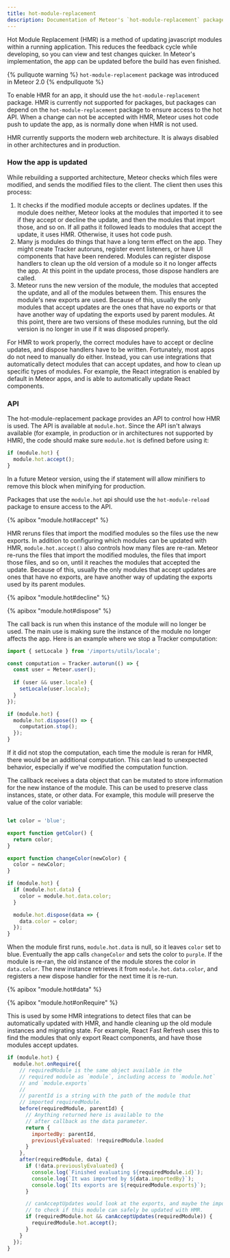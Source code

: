 ```yaml
---
title: hot-module-replacement
description: Documentation of Meteor's `hot-module-replacement` package.
---
```


Hot Module Replacement (HMR) is a method of updating javascript modules within a running application. This reduces the feedback cycle while developing, so you can view and test changes quicker. In Meteor's implementation, the app can be updated before the build has even finished.

{% pullquote warning %}
`hot-module-replacement` package was introduced in Meteor 2.0
{% endpullquote %}

To enable HMR for an app, it should use the `hot-module-replacement` package. HMR is currently not supported for packages, but packages can depend on the `hot-module-replacement` package to ensure access to the hot API. When a change can not be accepted with HMR, Meteor uses hot code push to update the app, as is normally done when HMR is not used.

HMR currently supports the modern web architecture. It is always disabled in other architectures and in production.

### How the app is updated

While rebuilding a supported architecture, Meteor checks which files were modified, and sends the modified files to the client. The client then uses this process:

1. It checks if the modified module accepts or declines updates. If the module does neither, Meteor looks at the modules that imported it to see if they accept or decline the update, and then the modules that import those, and so on. If all paths it followed leads to modules that accept the update, it uses HMR. Otherwise, it uses hot code push.
2. Many js modules do things that have a long term effect on the app. They might create Tracker autoruns, register event listeners, or have UI components that have been rendered. Modules can register dispose handlers to clean up the old version of a module so it no longer affects the app. At this point in the update process, those dispose handlers are called.
3. Meteor runs the new version of the module, the modules that accepted the update, and all of the modules between them. This ensures the module's new exports are used. Because of this, usually the only modules that accept updates are the ones that have no exports or that have another way of updating the exports used by parent modules. At this point, there are two versions of these modules running, but the old version is no longer in use if it was disposed properly.

For HMR to work properly, the correct modules have to accept or decline updates, and dispose handlers have to be written. Fortunately, most apps do not need to manually do either. Instead, you can use integrations that automatically detect modules that can accept updates, and how to clean up specific types of modules. For example, the React integration is enabled by default in Meteor apps, and is able to automatically update React components.

### API

The hot-module-replacement package provides an API to control how HMR is used. The API is available at `module.hot`. Since the API isn't always available (for example, in production or in architectures not supported by HMR), the code should make sure `module.hot` is defined before using it:

```js
if (module.hot) {
  module.hot.accept();
}
```

In a future Meteor version, using the if statement will allow minifiers to remove this block when minifying for production.

Packages that use the `module.hot` api should use the `hot-module-reload` package to ensure access to the API.

{% apibox "module.hot#accept" %}

HMR reruns files that import the modified modules so the files use the new exports. In addition to configuring which modules can be updated with HMR, `module.hot.accept()` also controls how many files are re-ran. Meteor re-runs the files that import the modified modules, the files that import those files, and so on, until it reaches the modules that accepted the update. Because of this, usually the only modules that accept updates are ones that have no exports, are have another way of updating the exports used by its parent modules.

{% apibox "module.hot#decline" %}

{% apibox "module.hot#dispose" %}

The call back is run when this instance of the module will no longer be used. The main use is making sure the instance of the module no longer affects the app. Here is an example where we stop a Tracker computation:

```js
import { setLocale } from '/imports/utils/locale';

const computation = Tracker.autorun(() => {
  const user = Meteor.user();
  
  if (user && user.locale) {
    setLocale(user.locale);
  }
});

if (module.hot) {
  module.hot.dispose(() => {
    computation.stop();
  });
}
```

If it did not stop the computation, each time the module is reran for HMR, there would be an additional computation. This can lead to unexpected behavior, especially if we've modified the computation function.

The callback receives a data object that can be mutated to store information for the new instance of the module. This can be used to preserve class instances, state, or other data. For example, this module will preserve the value of the color variable:

```js

let color = 'blue';

export function getColor() {
  return color;
}

export function changeColor(newColor) {
  color = newColor;
}

if (module.hot) {
  if (module.hot.data) {
    color = module.hot.data.color;
  }

  module.hot.dispose(data => {
    data.color = color;
  });
}
```

When the module first runs, `module.hot.data` is null, so it leaves `color` set to blue. Eventually the app calls `changeColor` and sets the color to `purple`. If the module is re-ran, the old instance of the module stores the color in `data.color`. The new instance retrieves it from `module.hot.data.color`, and registers a new dispose handler for the next time it is re-run.

{% apibox "module.hot#data" %}

{% apibox "module.hot#onRequire" %}

This is used by some HMR integrations to detect files that can be automatically updated with HMR, and handle cleaning up the old module instances and migrating state.
For example, React Fast Refresh uses this to find the modules that only export React components, and have those modules accept updates.

```js
if (module.hot) {
  module.hot.onRequire({
    // requiredModule is the same object available in the
    // required module as `module`, including access to `module.hot`
    // and `module.exports`
    // 
    // parentId is a string with the path of the module that
    // imported requiredModule. 
    before(requiredModule, parentId) {
      // Anything returned here is available to the
      // after callback as the data parameter.
      return {
        importedBy: parentId,
        previouslyEvaluated: !requiredModule.loaded
      }
    },
    after(requiredModule, data) {
      if (!data.previouslyEvaluated) {
        console.log(`Finished evaluating ${requiredModule.id}`);
        console.log(`It was imported by ${data.importedBy}`);
        console.log(`Its exports are ${requiredModule.exports}`);
      }

      // canAcceptUpdates would look at the exports, and maybe the imports
      // to check if this module can safely be updated with HMR.
      if (requiredModule.hot && canAcceptUpdates(requiredModule)) {
        requiredModule.hot.accept();
      }
    }
  });
}
```

